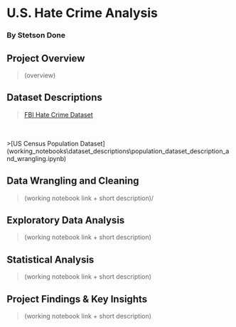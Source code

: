 # U.S. Hate Crime Analysis 
### By Stetson Done

## Project Overview
>(overview)

## Dataset Descriptions
>[FBI Hate Crime Dataset](/working_notebooks/dataset_descriptions/hate_crime_dataset_description.ipynb)
<br/>
<br/>
>[US Census Population Dataset](working_notebooks\dataset_descriptions\population_dataset_description_and_wrangling.ipynb)

## Data Wrangling and Cleaning
>(working notebook link + short description)/

## Exploratory Data Analysis
>(working notebook link + short description)

## Statistical Analysis 
>(working notebook link + short description)

## Project Findings & Key Insights
>(working notebook link + short description)

